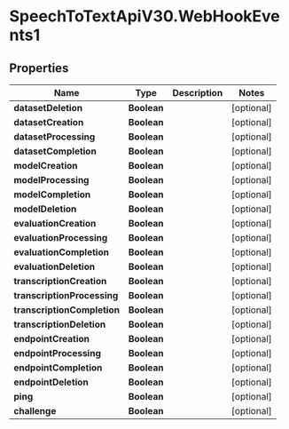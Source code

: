 # SpeechToTextApiV30.WebHookEvents1

## Properties
Name | Type | Description | Notes
------------ | ------------- | ------------- | -------------
**datasetDeletion** | **Boolean** |  | [optional] 
**datasetCreation** | **Boolean** |  | [optional] 
**datasetProcessing** | **Boolean** |  | [optional] 
**datasetCompletion** | **Boolean** |  | [optional] 
**modelCreation** | **Boolean** |  | [optional] 
**modelProcessing** | **Boolean** |  | [optional] 
**modelCompletion** | **Boolean** |  | [optional] 
**modelDeletion** | **Boolean** |  | [optional] 
**evaluationCreation** | **Boolean** |  | [optional] 
**evaluationProcessing** | **Boolean** |  | [optional] 
**evaluationCompletion** | **Boolean** |  | [optional] 
**evaluationDeletion** | **Boolean** |  | [optional] 
**transcriptionCreation** | **Boolean** |  | [optional] 
**transcriptionProcessing** | **Boolean** |  | [optional] 
**transcriptionCompletion** | **Boolean** |  | [optional] 
**transcriptionDeletion** | **Boolean** |  | [optional] 
**endpointCreation** | **Boolean** |  | [optional] 
**endpointProcessing** | **Boolean** |  | [optional] 
**endpointCompletion** | **Boolean** |  | [optional] 
**endpointDeletion** | **Boolean** |  | [optional] 
**ping** | **Boolean** |  | [optional] 
**challenge** | **Boolean** |  | [optional] 


